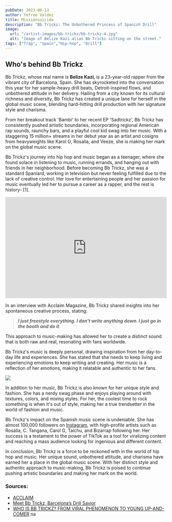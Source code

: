 ```yaml
---
pubDate: 2023-06-13
author: Yefree Valdez
title: Missionsuicida
description: "Bb Trickz: The Unbothered Princess of Spanish Drill"
image:
  url: "/artist-images/bb-trickz/bb-trickz-4.jpg"
  alt: "Image of Belize Kazi alias Bb Trickz sitting on the street."
tags: ["Trap", "Spain","Hip-hop", "Drill"]
---
```


## Who's behind Bb Trickz
Bb Trickz, whose real name is **Belize Kazi**, is a 23-year-old rapper from the vibrant city of Barcelona, Spain. She has skyrocketed into the conversation this year for her sample-heavy drill beats, Detroit-inspired flows, and unbothered attitude in her delivery. Hailing from a city known for its cultural richness and diversity, Bb Trickz has created a unique lane for herself in the global music scene, blending hard-hitting drill production with her signature style and charisma.

From her breakout track 'Bambi' to her recent EP 'Sadtrickz', Bb Trickz has consistently pushed artistic boundaries, incorporating regional American rap sounds, raunchy bars, and a playful cool kid swag into her music. With a staggering 15 million+ streams in her debut year as an artist and cosigns from heavyweights like Karol G, Rosalía, and Veeze, she is making her mark on the global music scene.

Bb Trickz's journey into hip hop and music began as a teenager, where she found solace in listening to music, running errands, and hanging out with friends in her neighborhood. Before becoming Bb Trickz, she was a standard Spaniard, working in television but never feeling fulfilled due to the lack of creative control. Her love for entertaining people and her passion for music eventually led her to pursue a career as a rapper, and the rest is history- [1].

<iframe class="rounded-xl" width="100%" height="315" src="https://www.youtube.com/embed/zIWoqc00EPI?si=JQlXl2N3FP8nyITC" title="YouTube video player" frameborder="0" allow="accelerometer; clipboard-write; encrypted-media; gyroscope; picture-in-picture; web-share" referrerpolicy="strict-origin-when-cross-origin" allowfullscreen></iframe>

In an interview with Acclaim Magazine, Bb Trickz shared insights into her spontaneous creative process, stating:

> **_I just freestyle everything. I don't write anything down. I just go in the booth and do it_**. 

This approach to music-making has allowed her to create a distinct sound that is both raw and real, resonating with fans worldwide.

Bb Trickz's music is deeply personal, drawing inspiration from her day-to-day life and experiences. She has stated that she needs to keep living and experiencing emotions to keep writing and creating. Her music is a reflection of her emotions, making it relatable and authentic to her fans.

<img src="/artist-images/bb-trickz/bb-trickz-3.webp"/>

In addition to her music, Bb Trickz is also known for her unique style and fashion. She has a nerdy swag phase and enjoys playing around with textures, colors, and mixing styles. For her, the coolest time to rock something is when it's out of style, making her a true trendsetter in the world of fashion and music.

Bb Trickz's impact on the Spanish music scene is undeniable. She has almost 100,000 followers on [Instagram](https://www.instagram.com/belizekazi/), with high-profile artists such as Rosalía, C. Tangana, Carol G, Taichu, and Bizarrap following her. Her success is a testament to the power of TikTok as a tool for viralizing content and reaching a mass audience looking for ingenious and different content.

In conclusion, Bb Trickz is a force to be reckoned with in the world of hip hop and music. Her unique sound, unbothered attitude, and charisma have earned her a place in the global music scene. With her distinct style and authentic approach to music-making, Bb Trickz is poised to continue pushing artistic boundaries and making her mark on the world.

### Sources:
- [ACCLAIM](https://acclaimmag.com/music/bb-trickz-spains-unbothered-princess-of-drill/)
- [Meet Bb Trickz, Barcelona’s Drill Savior](https://www.interviewmagazine.com/music/meet-bb-trickz-barcelonas-drill-savior)
- [WHO IS BB TRICKZ? FROM VIRAL PHENOMENON TO YOUNG UP-AND-COMER](https://highxtar.com/en/who-is-bb-trickz-from-viral-phenomenon-to-young-up-and-comer/)
na
